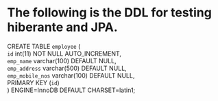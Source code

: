 # The following is the DDL for testing hiberante and JPA.

CREATE TABLE `employee` (                                
`id` int(11) NOT NULL AUTO_INCREMENT,                  
`emp_name` varchar(100) DEFAULT NULL,                  
`emp_address` varchar(500) DEFAULT NULL,               
`emp_mobile_nos` varchar(100) DEFAULT NULL,            
PRIMARY KEY (`id`)                                     
) ENGINE=InnoDB DEFAULT CHARSET=latin1;